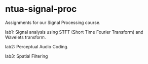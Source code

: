 # ntua-signal-proc
Assignments for our Signal Processing course.

lab1: Signal analysis using STFT (Short Time Fourier Transform) and Wavelets transform.

lab2: Perceptual Audio Coding.

lab3: Spatial Filtering
